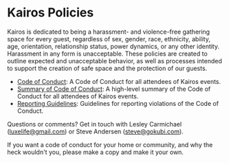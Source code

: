 Kairos Policies 
========

Kairos is dedicated to being a harassment- and violence-free gathering space for every guest, regardless of sex, gender, race, ethnicity, ability, age, orientation, relationship status, power dynamics, or any other identity. Harassment in any form is unacceptable. These policies are created to outline expected and unacceptable behavior, as well as processes intended to support the creation of safe space and the protection of our guests.

* [Code of Conduct](citizen_code_of_conduct.md): A Code of Conduct for all attendees of Kairos events.
* [Summary of Code of Conduct](code_of_conduct_summary.md): A high-level summary of the Code of Conduct for all attendees of Kairos events.
* [Reporting Guidelines](reporting_guidelines.md): Guidelines for reporting violations of the Code of Conduct.

Questions or comments? Get in touch with Lesley Carmichael (<luxelife@gmail.com>) or Steve Andersen (<steve@gokubi.com>).

If you want a code of conduct for your home or community, and why the heck wouldn't you, please make a copy and make it your own.